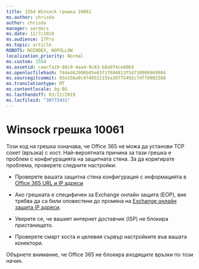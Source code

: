 ```yaml
---
title: 1554 Winsock грешка 10061
ms.author: chrisda
author: chrisda
manager: serdars
ms.date: 12/7/2018
ms.audience: ITPro
ms.topic: article
ROBOTS: NOINDEX, NOFOLLOW
localization_priority: Normal
ms.custom: 1554
ms.assetid: caecfa19-86c9-4aa4-9c83-b8a974ce60b9
ms.openlocfilehash: f44ed42906b85e63f1f694813f54710906969904
ms.sourcegitcommit: 03a156a9c9740521155a30775492c7dff0982588
ms.translationtype: MT
ms.contentlocale: bg-BG
ms.lasthandoff: 03/22/2019
ms.locfileid: "30772431"
---
```

# <a name="winsock-error-10061"></a>Winsock грешка 10061

Този код на грешка означава, че Office 365 не можа да установи TCP сокет (връзка) с хост. Най-вероятната причина за тази грешка е проблем с конфигурацията на защитната стена. За да коригирате проблема, проверете следните настройки:
  
- Проверете вашата защитна стена конфигурация с информацията в [Office 365 URL и IP адреси](https://docs.microsoft.com/office365/enterprise/urls-and-ip-address-ranges)
    
- Ако грешката е специфичен за Exchange онлайн защита (EOP), вие трябва да са били оповестени до промяна на [Exchange онлайн защита IP адреси](https://docs.microsoft.com/office365/SecurityCompliance/eop/exchange-online-protection-ip-addresses).
    
- Уверете се, че вашият интернет доставчик (ISP) не блокира пристанището.
    
- Проверете смарт хоста и целевия сървър настройките във вашата конектори.
    
Обърнете внимание, че Office 365 не блокира *входящите* връзки по този начин. 
  

